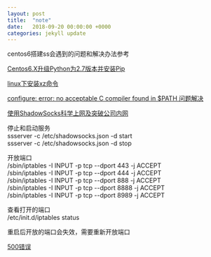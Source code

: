 ```yaml
---
layout: post
title:  "note"
date:   2018-09-20 00:00:00 +0000
categories: jekyll update
---
```

centos6搭建ss会遇到的问题和解决办法参考

[Centos6.X升级Python为2.7版本并安装Pip](https://blog.csdn.net/LoveCarpenter/article/details/74011641 "Centos")

[linux下安装xz命令](https://blog.csdn.net/qq_21383435/article/details/79540117)

[configure: error: no acceptable C compiler found in $PATH 问题解决](http://blog.51cto.com/raulkang/573151)

[使用ShadowSocks科学上网及突破公司内网](http://www.devtalking.com/articles/shadowsocks-guide/)

停止和启动服务  
ssserver -c /etc/shadowsocks.json -d start   
ssserver -c /etc/shadowsocks.json -d stop  


开放端口  
/sbin/iptables -I INPUT -p tcp --dport 443 -j ACCEPT  
/sbin/iptables -I INPUT -p tcp --dport 444 -j ACCEPT  
/sbin/iptables -I INPUT -p tcp --dport 888 -j ACCEPT  
/sbin/iptables -I INPUT -p tcp --dport 8888 -j ACCEPT  
/sbin/iptables -I INPUT -p tcp --dport 8989 -j ACCEPT  

查看打开的端口  
/etc/init.d/iptables status  

重启后开放的端口会失效，需要重新开放端口

[500错误](https://github.com/shadowsocks/shadowsocks/issues/1275)